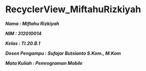 # RecyclerView_MiftahuRizkiyah

***Nama : Miftahu Rizkiyah***
 
***NIM : 312010014***

***Kelas : TI.20.B.1***

***Dosen Pengampu : Sufajar Butsianto S.Kom., M.Kom***

***Mata Kuliah : Pemrograman Mobile***
